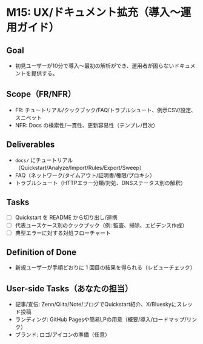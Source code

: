﻿# M15: UX/ドキュメント拡充（導入〜運用ガイド）

## Goal
- 初見ユーザーが10分で導入〜最初の解析ができ、運用者が困らないドキュメントを提供する。

## Scope（FR/NFR）
- FR: チュートリアル/クックブック/FAQ/トラブルシュート、例示CSV/設定、スニペット
- NFR: Docs の検索性/一貫性、更新容易性（テンプレ/目次）

## Deliverables
- `docs/` にチュートリアル（Quickstart/Analyze/Import/Rules/Export/Sweep）
- FAQ（ネットワーク/タイムアウト/証明書/権限/プロキシ）
- トラブルシュート（HTTPエラー分類/対処、DNSステータス別の解釈）

## Tasks
- [ ] Quickstart を README から切り出し/連携
- [ ] 代表ユースケース別のクックブック（例: 監査、掃除、エビデンス作成）
- [ ] 典型エラーに対する対処フローチャート

## Definition of Done
- 新規ユーザーが手順どおりに 1 回目の結果を得られる（レビューチェック）

## User-side Tasks（あなたの担当）
- 記事/宣伝: Zenn/Qiita/Note/ブログでQuickstart紹介、X/Blueskyにスレッド投稿
- ランディング: GitHub Pagesや簡易LPの用意（概要/導入/ロードマップ/リンク）
- ブランド: ロゴ/アイコンの準備（任意）
